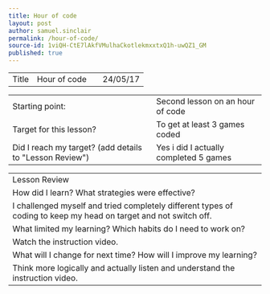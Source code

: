 ```yaml
---
title: Hour of code
layout: post
author: samuel.sinclair
permalink: /hour-of-code/
source-id: 1viQH-CtE7lAkfVMulhaCkotlekmxxtxQ1h-uwQZ1_GM
published: true
---
```

<table>
  <tr>
    <td>Title</td>
    <td>Hour of code</td>
    <td></td>
    <td>24/05/17</td>
  </tr>
</table>


<table>
  <tr>
    <td>Starting point:</td>
    <td>Second lesson on an hour of code</td>
  </tr>
  <tr>
    <td>Target for this lesson?</td>
    <td>To get at least 3 games coded</td>
  </tr>
  <tr>
    <td>Did I reach my target? 
(add details to "Lesson Review")</td>
    <td>Yes i did I actually completed 5 games</td>
  </tr>
</table>


<table>
  <tr>
    <td>Lesson Review</td>
  </tr>
  <tr>
    <td>How did I learn? What strategies were effective? </td>
  </tr>
  <tr>
    <td>  I challenged myself and tried completely different types of coding to keep my head on target and not switch off.</td>
  </tr>
  <tr>
    <td>What limited my learning? Which habits do I need to work on? </td>
  </tr>
  <tr>
    <td>Watch the instruction video.
</td>
  </tr>
  <tr>
    <td>What will I change for next time? How will I improve my learning?</td>
  </tr>
  <tr>
    <td>Think more logically and actually listen and understand the instruction video.</td>
  </tr>
</table>


